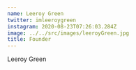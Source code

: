 ```yaml
---
name: Leeroy Green
twitter: imleeroygreen
instagram: 2020-08-23T07:26:03.284Z
image: ../../src/images/leeroyGreen.jpg
title: Founder
---
```


Leeroy Green